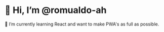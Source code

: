 # 👋 Hi, I’m @romualdo-ah

🌱 I’m currently learning React and want to make PWA's as full as possible.
